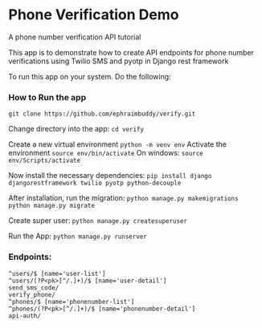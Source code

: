 Phone Verification Demo
========================

A phone number verification API tutorial

This app is to demonstrate how to create API endpoints for phone number verifications using Twilio SMS and pyotp in Django rest framework

To run this app on your system. Do the following:

### How to Run the app

```git clone https://github.com/ephraimbuddy/verify.git```

Change directory into the app:
```cd verify```

Create a new virtual environment
```python -m venv env```
Activate the environment
```source env/bin/activate``` On windows: ```source env/Scripts/activate```

Now install the necessary dependencies:
```pip install django djangorestframework twilio pyotp python-decouple```

After installation, run the migration:
```python manage.py makemigrations```
```python manage.py migrate```

Create super user:
```python manage.py createsuperuser```

Run the App:
```python manage.py runserver```

### Endpoints:

    ^users/$ [name='user-list']
    ^users/(?P<pk>[^/.]+)/$ [name='user-detail']
    send_sms_code/
    verify_phone/
    ^phones/$ [name='phonenumber-list']
    ^phones/(?P<pk>[^/.]+)/$ [name='phonenumber-detail']
    api-auth/
